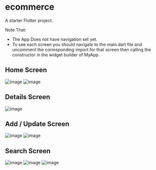 # ecommerce

A starter Flutter project. 

Note That:
 * The App Does not have navigation set yet.
 * To see each screen you should navigate to the main.dart file and uncomment the corresponding import for that screen then calling the constructor in the widget builder of MyApp.

## Home Screen

![image](https://github.com/user-attachments/assets/7c9213a8-e34c-4320-8cfb-260e0dba46f4)
![image](https://github.com/user-attachments/assets/8c100c5b-8732-4c61-b4b5-9c7b7450d4ef)

## Details Screen

![image](https://github.com/user-attachments/assets/a3730c69-4900-42e9-ba1d-7115ce8278cb)

## Add / Update Screen

![image](https://github.com/user-attachments/assets/a72cdb7d-e03b-475a-898b-5de9bf6b0507)
![image](https://github.com/user-attachments/assets/bf020c4d-6341-4a91-b036-734fd89051b5)

## Search Screen
![image](https://github.com/user-attachments/assets/b3b0d728-c13a-4f4b-962b-0b757d809e8c)
![image](https://github.com/user-attachments/assets/b21df888-d54c-4c05-b202-7ec77c61353d)
![image](https://github.com/user-attachments/assets/60ec4739-e5fc-449a-a344-63f73b9ea752)

